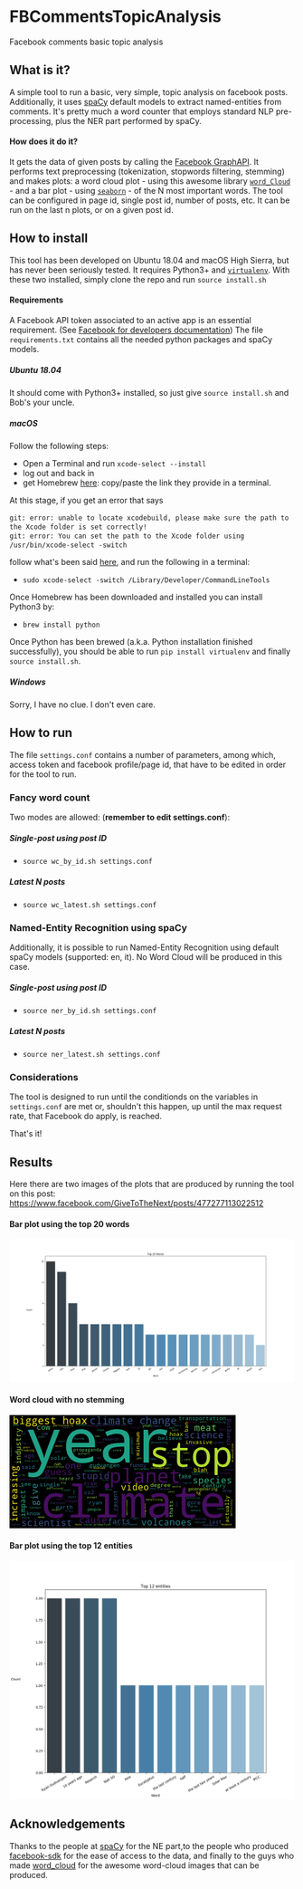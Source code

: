 # FBCommentsTopicAnalysis
Facebook comments basic topic analysis

## What is it?
A simple tool to run a basic, very simple, 
topic analysis on facebook posts. Additionally, it uses
[spaCy](https://github.com/explosion/spaCy) default models 
to extract named-entities from comments. 
It's pretty much a word counter that employs 
standard NLP pre-processing, plus the NER part performed by spaCy. 

#### How does it do it?
It gets the data of given posts by calling
the [Facebook GraphAPI](https://developers.facebook.com/tools/explorer/). 
It performs text preprocessing
(tokenization, stopwords filtering, stemming) and makes plots:
a word cloud plot - using this awesome library 
[`word_Cloud`](https://github.com/amueller/word_cloud) -
and a bar plot - using [`seaborn`](https://github.com/mwaskom/seaborn) - 
of the N most important words.
The tool can be configured in page id, single post id, number of
posts, etc. 
It can be run on the last n plots, or on a given post id.

## How to install

This tool has been developed on Ubuntu 18.04 and macOS High Sierra, but 
has never been seriously tested. 
It requires Python3+ and [`virtualenv`](https://github.com/pypa/virtualenv). 
With these two installed, simply clone the repo
and run `source install.sh`

#### Requirements

A Facebook API token associated to an active app is an essential requirement.
(See [Facebook for developers documentation](https://developers.facebook.com/docs/facebook-login/access-tokens/))
The file `requirements.txt` contains all the needed python packages and spaCy models.

##### Ubuntu 18.04 
It should come with Python3+ installed, so just give 
`source install.sh` and Bob's your uncle.

##### macOS
Follow the following steps: 

* Open a Terminal and run `xcode-select --install`
* log out and back in
* get Homebrew [here](https://brew.sh/): 
copy/paste the link they provide in a terminal. 

At this stage, if you get an error that says

```
git: error: unable to locate xcodebuild, please make sure the path to the Xcode folder is set correctly!
git: error: You can set the path to the Xcode folder using /usr/bin/xcode-select -switch
```

follow what's been said 
[here](https://stackoverflow.com/questions/19647788/git-error-unable-to-locate-xcodebuild-after-a-fresh-os-x-mavericks-upgrade), 
and run the following in a terminal:

* `sudo xcode-select -switch /Library/Developer/CommandLineTools`

Once Homebrew has been downloaded and installed you can install Python3 by:

* `brew install python`

Once Python has been brewed
(a.k.a. Python installation finished successfully), 
you should be able to run `pip install virtualenv` 
and finally `source install.sh`.

##### Windows
Sorry, I have no clue. I don't even care.

## How to run

The file `settings.conf` contains a number of parameters, 
among which, access token and facebook profile/page id, 
that have to be edited in order for the tool to run.

### Fancy word count
Two modes are allowed: 
(**remember to edit settings.conf**): 
##### Single-post using post ID
* `source wc_by_id.sh settings.conf` 
##### Latest N posts
* `source wc_latest.sh settings.conf`

### Named-Entity Recognition using spaCy
Additionally, it is possible to run Named-Entity Recognition using 
default spaCy models (supported: en, it). 
No Word Cloud will be produced in this case.

##### Single-post using post ID
* `source ner_by_id.sh settings.conf` 
##### Latest N posts
* `source ner_latest.sh settings.conf`


### Considerations 
The tool is designed to run until the conditionds on the variables 
in `settings.conf` are met or, shouldn't this happen, 
up until the max request rate, that Facebook do apply, is reached.

That's it!

## Results 
Here there are two images of the plots that are produced 
by running the tool on this post:
https://www.facebook.com/GiveToTheNext/posts/477277113022512

#### Bar plot using the top 20 words

![alt_text](https://raw.githubusercontent.com/fabriziomiano/FBCommentsTopicAnalysis/master/sample_img/barplot_445363319547225_477277113022512.png)

#### Word cloud with no stemming 

![alt text](https://raw.githubusercontent.com/fabriziomiano/FBCommentsTopicAnalysis/master/sample_img/wc_445363319547225_477277113022512.png)

#### Bar plot using the top 12 entities

![alt_text](https://raw.githubusercontent.com/fabriziomiano/FBCommentsTopicAnalysis/master/sample_img/barplot_477277113022512_ner.png)

## Acknowledgements
Thanks to the people at [spaCy](https://github.com/explosion/spaCy)
for the NE part,to the people who produced 
[facebook-sdk](https://github.com/mobolic/facebook-sdk)
for the ease of access to the data, and finally to the guys who made 
[word_cloud](https://amueller.github.io/word_cloud) for the awesome word-cloud images
that can be produced.
